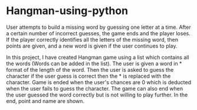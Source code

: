 # Hangman-using-python
User attempts to build a missing word by guessing one letter at a time. After a certain number of incorrect guesses, the game ends and the player loses. If the player correctly identifies all the letters of the missing word, then points are given, and a new word is given if the user continues to play.

In this project, I have created Hangman game using a list which contains all the words (Words can be added in the list).
The user is given a word in * format of the length of the word. Then the user is asked to guess the character if the user guess is correct then the * is replaced with the character.
Game is ended when the user's chances are 0 which is deducted when the user fails to guess the character. The game can also end when the user guessed the word correctly but is not willing to play further.
In the end, point and name are shown.
